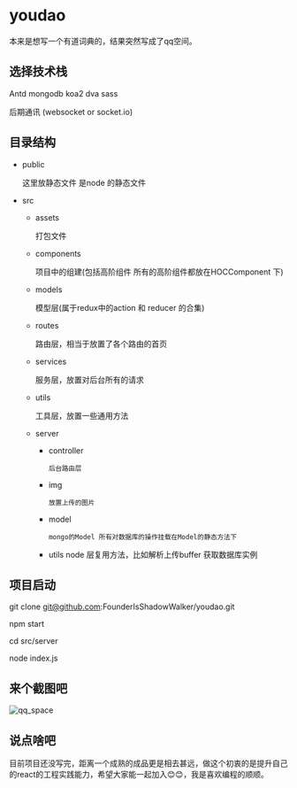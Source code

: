 # youdao
本来是想写一个有道词典的，结果突然写成了qq空间。


## 选择技术栈

Antd mongodb koa2 dva sass

后期通讯 (websocket or  socket.io)


## 目录结构
+ public

	这里放静态文件 是node 的静态文件
	
+ src
	+ assets
		
		打包文件
	
	+ components
		
		项目中的组建(包括高阶组件 所有的高阶组件都放在HOCComponent 下)
			
	+ models				 
	  
	  模型层(属于redux中的action 和 reducer 的合集)
	
	+ routes
	
		路由层，相当于放置了各个路由的首页
		
	+ services 
		
		服务层，放置对后台所有的请求
		
	+ utils
	
		工具层，放置一些通用方法
	
	+ server
	  
	  + controller
	  		
	  		后台路由层
	  	
	  + img
	  
	  		放置上传的图片
	  		
	  + model
	  		
	  		mongo的Model 所有对数据库的操作挂载在Model的静态方法下
	  + utils
	  		node 层复用方法，比如解析上传buffer 获取数据库实例
	  	

## 项目启动

   git clone git@github.com:FounderIsShadowWalker/youdao.git
    
   npm start
    
   cd src/server
    
   node index.js							


## 来个截图吧
![qq_space](http://oymaq4uai.bkt.clouddn.com/qq_space_overview)

## 说点啥吧

目前项目还没写完，距离一个成熟的成品更是相去甚远，做这个初衷的是提升自己的react的工程实践能力，希望大家能一起加入😊😊，我是喜欢编程的顺顺。


